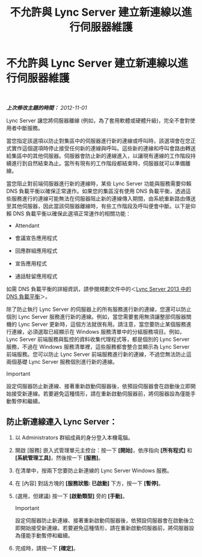 ﻿---
title: 不允許與 Lync Server 建立新連線以進行伺服器維護
TOCTitle: 不允許與 Lync Server 建立新連線以進行伺服器維護
ms:assetid: 22b27adf-a590-43bd-9306-a5789ae108d7
ms:mtpsurl: https://technet.microsoft.com/zh-tw/library/Gg520964(v=OCS.15)
ms:contentKeyID: 49290336
ms.date: 08/10/2015
mtps_version: v=OCS.15
ms.translationtype: HT
---

# 不允許與 Lync Server 建立新連線以進行伺服器維護

 

_**上次修改主題的時間：** 2012-11-01_

Lync Server 讓您將伺服器離線 (例如，為了套用軟體或硬體升級)，完全不會對使用者中斷服務。

當您指定該選項以防止對集區中的伺服器進行新的連線或呼叫時，該選項會在您正式實作這個選項時停止接受任何新的連線與呼叫。這些新的連線和呼叫會路由轉送給集區中的其他伺服器。伺服器會防止新的連線進入，以讓現有連線的工作階段持續進行到自然結束為止。當所有現有的工作階段都結束時，伺服器就可以準備離線。

當您阻止對前端伺服器進行新的連線時，某些 Lync Server 功能與服務需要仰賴 DNS 負載平衡以確保正常運作。如果您的集區沒有使用 DNS 負載平衡，透過這些服務進行的連線可能無法在伺服器阻止新的連線傳入期間，由系統重新路由傳送至其他伺服器，因此當該伺服器離線時，有些工作階段及呼叫便會中斷。以下是仰賴 DNS 負載平衡以確保此選項正常運作的相關功能：

  - Attendant

  - 會議宣告應用程式

  - 回應群組應用程式

  - 宣告應用程式

  - 通話駐留應用程式

如需 DNS 負載平衡的詳細資訊，請參閱規劃文件中的＜[Lync Server 2013 中的 DNS 負載平衡](lync-server-2013-dns-load-balancing.md)＞。

除了防止執行 Lync Server 的伺服器上的所有服務進行新的連線，您還可以防止個別 Lync Server 服務進行新的連線。例如，當您需要套用無須讓整部伺服器關機的 Lync Server 更新時，這個方法就很有用。請注意，當您要防止某個服務進行連線，必須選取已經顯示在 Windows 服務清單中的分組服務項目。例如，Lync Server 前端服務與監控的資料收集代理程式等，都是個別的 Lync Server 服務，不過在 Windows 服務清單裡，這些服務都會整合並顯示為 Lync Server 前端服務。您可以防止 Lync Server 前端服務進行新的連線，不過您無法防止這兩個基礎 Lync Server 服務個別進行新的連線。

> [!IMPORTANT]  
> 設定伺服器防止新連線、接著重新啟動伺服器後，依預設伺服器會在啟動後立即開始接受新連線。若要避免這種情形，請在重新啟動伺服器前，將伺服器設為僅能手動暫停和繼續。



## 防止新連線連入 Lync Server：

1.  以 Administrators 群組成員的身分登入本機電腦。

2.  開啟 \[服務\] 嵌入式管理單元主控台：按一下 **\[開始\]**，依序指向 **\[所有程式\]** 和 **\[系統管理工具\]**，然後按一下 **\[服務\]**。

3.  在清單中，按兩下您要防止新連線的 Lync Server Windows 服務。

4.  在 \[內容\] 對話方塊的 **\[服務狀態: 已啟動\]** 下方，按一下 **\[暫停\]**。

5.  (選用，但建議) 按一下 **\[啟動類型\]** 旁的 **\[手動\]**。
    
    > [!IMPORTANT]  
    > 設定伺服器防止新連線、接著重新啟動伺服器後，依預設伺服器會在啟動後立即開始接受新連線。若要避免這種情形，請在重新啟動伺服器前，將伺服器設為僅能手動暫停和繼續。
    


6.  完成時，請按一下 **\[確定\]**。

